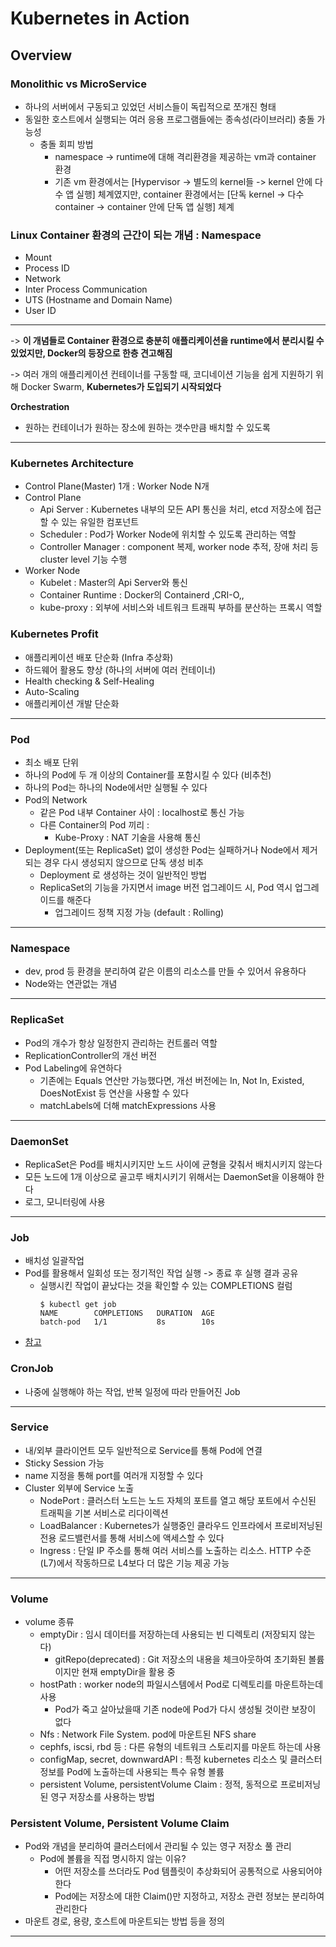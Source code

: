 # Kubernetes in Action

## Overview 

### Monolithic vs MicroService
- 하나의 서버에서 구동되고 있었던 서비스들이 독립적으로 쪼개진 형태
- 동일한 호스트에서 실행되는 여러 응용 프로그램들에는 종속성(라이브러리) 충돌 가능성
    - 충돌 회피 방법
      - namespace -> runtime에 대해 격리환경을 제공하는 vm과 container 환경
      - 기존 vm 환경에서는 [Hypervisor -> 별도의 kernel들 -> kernel 안에 다수 앱 실행] 체계였지만,
        container 환경에서는 [단독 kernel -> 다수 container -> container 안에 단독 앱 실행] 체계
      
### Linux Container 환경의 근간이 되는 개념 : Namespace
- Mount
- Process ID
- Network 
- Inter Process Communication
- UTS (Hostname and Domain Name)
- User ID

---

-> **이 개념들로 Container 환경으로 충분히 애플리케이션을 runtime에서 분리시킬 수 있었지만, Docker의 등장으로 한층 견고해짐**

-> 여러 개의 애플리케이션 컨테이너를 구동할 때, 코디네이션 기능을 쉽게 지원하기 위해 Docker Swarm, **Kubernetes가 도입되기 시작되었다**

**Orchestration**
- 원하는 컨테이너가 원하는 장소에 원하는 갯수만큼 배치할 수 있도록

---

### Kubernetes Architecture
- Control Plane(Master) 1개 : Worker Node N개 
- Control Plane
  - Api Server : Kubernetes 내부의 모든 API 통신을 처리, etcd 저장소에 접근할 수 있는 유일한 컴포넌트
  - Scheduler : Pod가 Worker Node에 위치할 수 있도록 관리하는 역할
  - Controller Manager : component 복제, worker node 추적, 장애 처리 등 cluster level 기능 수행
- Worker Node
  - Kubelet : Master의 Api Server와 통신
  - Container Runtime : Docker의 Containerd ,CRI-O,, 
  - kube-proxy : 외부에 서비스와 네트워크 트래픽 부하를 분산하는 프록시 역할

### Kubernetes Profit
- 애플리케이션 배포 단순화 (Infra 추상화)
- 하드웨어 활용도 향상 (하나의 서버에 여러 컨테이너)
- Health checking & Self-Healing
- Auto-Scaling
- 애플리케이션 개발 단순화


---

### Pod 
- 최소 배포 단위
- 하나의 Pod에 두 개 이상의 Container를 포함시킬 수 있다 (비추천)
- 하나의 Pod는 하나의 Node에서만 실행될 수 있다
- Pod의 Network
  - 같은 Pod 내부 Container 사이 : localhost로 통신 가능
  - 다른 Container의 Pod 끼리 :
    - Kube-Proxy : NAT 기술을 사용해 통신
- Deployment(또는 ReplicaSet) 없이 생성한 Pod는 실패하거나 Node에서 제거되는 경우 다시 생성되지 않으므로 단독 생성 비추
  - Deployment 로 생성하는 것이 일반적인 방법
  - ReplicaSet의 기능을 가지면서 image 버전 업그레이드 시, Pod 역시 업그레이드를 해준다
    - 업그레이드 정책 지정 가능 (default : Rolling)


---

### Namespace
- dev, prod 등 환경을 분리하여 같은 이름의 리소스를 만들 수 있어서 유용하다
- Node와는 연관없는 개념

---

### ReplicaSet
- Pod의 개수가 항상 일정한지 관리하는 컨트롤러 역할
- ReplicationController의 개선 버전
- Pod Labeling에 유연하다
  - 기존에는 Equals 연산만 가능했다면, 개선 버전에는 In, Not In, Existed, DoesNotExist 등 연산을 사용할 수 있다
  - matchLabels에 더해 matchExpressions 사용

---

### DaemonSet
- ReplicaSet은 Pod를 배치시키지만 노드 사이에 균형을 갖춰서 배치시키지 않는다
- 모든 노드에 1개 이상으로 골고루 배치시키기 위해서는 DaemonSet을 이용해야 한다
- 로그, 모니터링에 사용

---

### Job
- 배치성 일괄작업
- Pod를 활용해서 일회성 또는 정기적인 작업 실행 -> 종료 후 실행 결과 공유
  - 실행시킨 작업이 끝났다는 것을 확인할 수 있는 COMPLETIONS 컬럼
    ```shell
    $ kubectl get job
    NAME        COMPLETIONS   DURATION  AGE
    batch-pod   1/1           8s        10s
    ```
- [참고](https://malwareanalysis.tistory.com/151)

### CronJob
- 나중에 실행해야 하는 작업, 반복 일정에 따라 만들어진 Job

---

### Service
- 내/외부 클라이언트 모두 일반적으로 Service를 통해 Pod에 연결
- Sticky Session 가능
- name 지정을 통해 port를 여러개 지정할 수 있다
- Cluster 외부에 Service 노출
  - NodePort : 클러스터 노드는 노드 자체의 포트를 열고 해당 포트에서 수신된 트래픽을 기본 서비스로 리다이렉션
  - LoadBalancer : Kubernetes가 실행중인 클라우드 인프라에서 프로비저닝된 전용 로드밸런서를 통해 서비스에 액세스할 수 있다
  - Ingress : 단일 IP 주소를 통해 여러 서비스를 노출하는 리소스. HTTP 수준(L7)에서 작동하므로 L4보다 더 많은 기능 제공 가능

---

### Volume
- volume 종류
  - emptyDir : 임시 데이터를 저장하는데 사용되는 빈 디렉토리 (저장되지 않는다)
    - gitRepo(deprecated) : Git 저장소의 내용을 체크아웃하여 초기화된 볼륨이지만 현재 emptyDir을 활용 중
  - hostPath : worker node의 파일시스템에서 Pod로 디렉토리를 마운트하는데 사용
    - Pod가 죽고 살아났을때 기존 node에 Pod가 다시 생성될 것이란 보장이 없다
  - Nfs : Network File System. pod에 마운트된 NFS share
  - cephfs, iscsi, rbd 등 : 다른 유형의 네트워크 스토리지를 마운트 하는데 사용
  - configMap, secret, downwardAPI : 특정 kubernetes 리소스 및 클러스터 정보를 Pod에 노출하는데 사용되는 특수 유형 볼륨
  - persistent Volume, persistentVolume Claim : 정적, 동적으로 프로비저닝 된 영구 저장소를 사용하는 방법

### Persistent Volume, Persistent Volume Claim
- Pod와 개념을 분리하여 클러스터에서 관리될 수 있는 영구 저장소 풀 관리
  - Pod에 볼륨을 직접 명시하지 않는 이유?
    - 어떤 저장소를 쓰더라도 Pod 템플릿이 추상화되어 공통적으로 사용되어야한다
    - Pod에는 저장소에 대한 Claim()만 지정하고, 저장소 관련 정보는 분리하여 관리한다
- 마운트 경로, 용량, 호스트에 마운트되는 방법 등을 정의

---